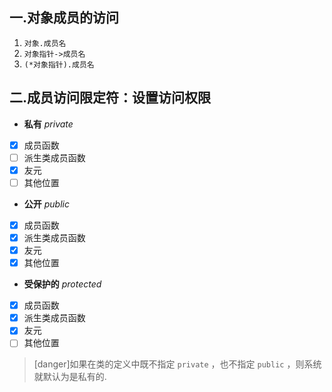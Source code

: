 ## 一.对象成员的访问

1.	`对象.成员名`
2.	`对象指针->成员名`
3.	`(*对象指针).成员名`

## 二.成员访问限定符：设置访问权限

+	**私有** *private*
  +	[x] 成员函数
  +	[ ] 派生类成员函数
  +	[x] 友元
  +	[ ] 其他位置
+	**公开** *public* 
  +	[x] 成员函数
  +	[x] 派生类成员函数
  +	[x] 友元
  +	[x] 其他位置
+	**受保护的** *protected*
  +	[x] 成员函数
  +	[x] 派生类成员函数
  +	[x] 友元
  +	[ ] 其他位置

>[danger]如果在类的定义中既不指定 `private` ，也不指定 `public` ，则系统就默认为是私有的.

